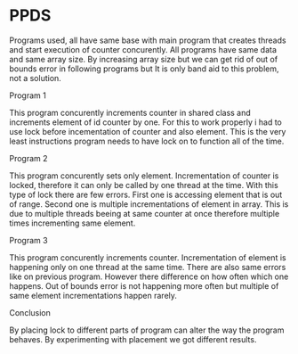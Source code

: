 # PPDS

Programs used, all have same base with main program that creates threads and start execution of counter concurently. All programs have same data and same array size. By increasing array size but we can get rid of out of bounds error in following programs but It is only band aid to this problem, not a solution.

Program 1

This program concurently increments counter in shared class and increments element of id counter by one. For this to work properly i had to use lock before incementation of counter and also element. This is the very least instructions program needs to have lock on to function all of the time.

Program 2

This program concurently sets only element. Incrementation of counter is locked, therefore it can only be called by one thread at the time. With this type of lock there are few errors. First one is accessing element that is out of range. Second one is multiple incrementations of element in array. This is due to multiple threads beeing at same counter at once therefore multiple times incrementing same element.

Program 3

This program concurently increments counter. Incrementation of element is happening only on one thread at the same time.  There are also same errors like on previous program. However there difference on how often which one happens. Out of bounds error is not happening more often but multiple of same element incrementations happen rarely.

Conclusion

By placing lock to different parts of program can alter the way the program behaves. By experimenting with placement we got different results.